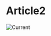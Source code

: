 # Article2

![Current](https://img.shields.io/badge/dynamic/json?url=https%3A%2F%2Fgithub.com%2FAlexanderBrevig%2Fdoc-status%2Fraw%2Fmain%2F.doc-status.json&query=%24.files%5B%22fixture/Article2.md%22%5D.status&label=Current&color=white)
